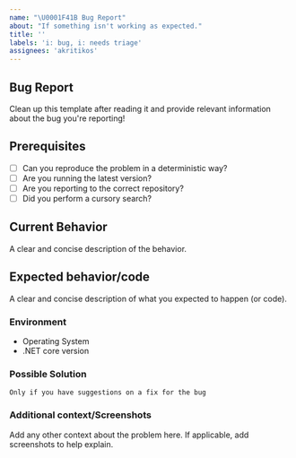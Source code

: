 ```yaml
---
name: "\U0001F41B Bug Report"
about: "If something isn't working as expected."
title: ''
labels: 'i: bug, i: needs triage'
assignees: 'akritikos'
---
```


## Bug Report

Clean up this template after reading it and provide relevant information about the bug you're reporting!

## Prerequisites

* [ ] Can you reproduce the problem in a deterministic way?
* [ ] Are you running the latest version?
* [ ] Are you reporting to the correct repository?
* [ ] Did you perform a cursory search?

## Current Behavior

A clear and concise description of the behavior.

## Expected behavior/code

A clear and concise description of what you expected to happen (or code).

### Environment

* Operating System
* .NET core version

### Possible Solution

`Only if you have suggestions on a fix for the bug`

### Additional context/Screenshots

Add any other context about the problem here. If applicable, add screenshots to help explain.
